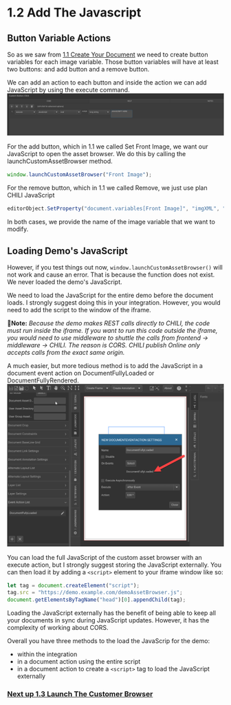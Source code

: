 # 1.2 Add The Javascript
## Button Variable Actions
So as we saw from [1.1 Create Your Document](https://seancrowe.github.io/chili-custom-asset-browser-demo/testing/create_your_document.md) we need to create button variables for each image variable. Those button variables will have at least two buttons: and add button and a remove button.

We can add an action to each button and inside the action we can add JavaScript by using the execute command.
<img src="./assets/editor_javascript.png" />

For the add button, which in 1.1 we called Set Front Image, we want our JavaScript to open the asset browser. We do this by calling the launchCustomAssetBrowser method.
```javascript
window.launchCustomAssetBrowser("Front Image");
```
For the remove button, which in 1.1 we called Remove, we just use plan CHILI JavaScript
```javascript
editorObject.SetProperty("document.variables[Front Image]", "imgXML", "");
```
In both cases, we provide the name of the image variable that we want to modify.

## Loading Demo's JavaScript
However, if you test things out now, ``window.launchCustomAssetBrowser()`` will not work and cause an error. That is because the function does not exist. We never loaded the demo's JavaScript.

We need to load the JavaScript for the entire demo before the document loads. I strongly suggest doing this in your integration. However, you would need to add the script to the window of the iframe.

📃**Note:**
*Because the demo makes REST calls directly to CHILI, the code must run inside the iframe. If you want to run this code outside the iframe, you would need to use middleware to shuttle the calls from frontend -> middleware -> CHILI. The reason is CORS. CHILI publish Online only accepts calls from the exact same origin.*

A much easier, but more tedious method is to add the JavaScript in a document event action on DocumentFullyLoaded or DocumentFullyRendered.
<img src="./assets/editor_documentEvents.png" />

You can load the full JavaScript of the custom asset browser with an execute action, but I strongly suggest storing the JavaScript externally. You can then load it by adding a ``<script>`` element to your iframe window like so:
```javascript
let tag = document.createElement("script");
tag.src = "https://demo.example.com/demoAssetBrowser.js";
document.getElementsByTagName("head")[0].appendChild(tag);
```

Loading the JavaScript externally has the benefit of being able to keep all your documents in sync during JavaScript updates. However, it has the complexity of working about CORS.

Overall you have three methods to the load the JavaScrip for the demo:
- within the integration
- in a document action using the entire script
- in a document action to create a ``<script>`` tag to load the JavaScript externally

### [Next up 1.3 Launch The Customer Browser](https://seancrowe.github.io/chili-custom-asset-browser-demo/testing/launch_the_customer_browser.md)